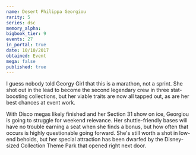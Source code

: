 ```yaml
---
name: Desert Philippa Georgiou
rarity: 5
series: dsc
memory_alpha:
bigbook_tier: 9
events: 27
in_portal: true
date: 10/10/2017
obtained: Event
mega: false
published: true
---
```


I guess nobody told Georgy Girl that this is a marathon, not a sprint. She shot out in the lead to become the second legendary crew in three stat-boosting collections, but her viable traits are now all tapped out, as are her best chances at event work.

With Disco megas likely finished and her Section 31 show on ice, Georgiou is going to struggle for weekend relevance. Her shuttle-friendly bases will have no trouble earning a seat when she finds a bonus, but how often that occurs is highly questionable going forward. She's still worth a shot in low-end beholds, but her special attraction has been dwarfed by the Disney-sized Collection Theme Park that opened right next door.

